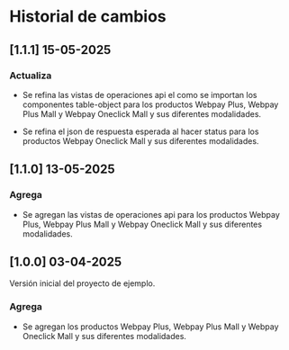 # Historial de cambios

## [1.1.1] 15-05-2025

### Actualiza

-   Se refina las vistas de operaciones api el como se importan los componentes table-object para los productos Webpay Plus, Webpay Plus Mall y Webpay Oneclick Mall y sus diferentes modalidades.

-   Se refina el json de respuesta esperada al hacer status para los productos Webpay Oneclick Mall y sus diferentes modalidades.

## [1.1.0] 13-05-2025

### Agrega

-   Se agregan las vistas de operaciones api para los productos Webpay Plus, Webpay Plus Mall y Webpay Oneclick Mall y sus diferentes modalidades.

## [1.0.0] 03-04-2025

Versión inicial del proyecto de ejemplo.

### Agrega

-   Se agregan los productos Webpay Plus, Webpay Plus Mall y Webpay Oneclick Mall y sus diferentes modalidades.

